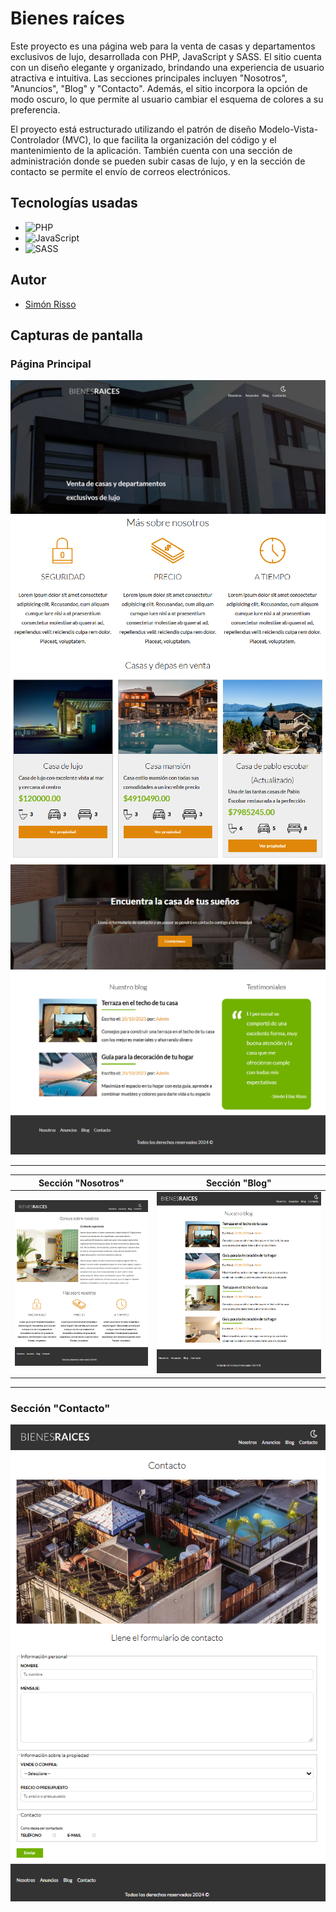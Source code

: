 # Bienes raíces
Este proyecto es una página web para la venta de casas y departamentos exclusivos de lujo, desarrollada con PHP, JavaScript y SASS. El sitio cuenta con un diseño elegante y organizado, brindando una experiencia de usuario atractiva e intuitiva. Las secciones principales incluyen "Nosotros", "Anuncios", "Blog" y "Contacto". Además, el sitio incorpora la opción de modo oscuro, lo que permite al usuario cambiar el esquema de colores a su preferencia.

El proyecto está estructurado utilizando el patrón de diseño Modelo-Vista-Controlador (MVC), lo que facilita la organización del código y el mantenimiento de la aplicación. También cuenta con una sección de administración donde se pueden subir casas de lujo, y en la sección de contacto se permite el envío de correos electrónicos.

## Tecnologías usadas

- ![PHP](https://img.shields.io/badge/PHP-777BB4?style=for-the-badge)
- ![JavaScript](https://img.shields.io/badge/JavaScript-F7DF1E?style=for-the-badge)
- ![SASS](https://img.shields.io/badge/SASS-CC6699?style=for-the-badge)


## Autor

- [Simón Risso](https://www.linkedin.com/in/simonrisso/)  


## Capturas de pantalla

### Página Principal
![Página principal](assets/screenshots/pagprincipal.png)
![Página principal](assets/screenshots/pagprincipal1.png)
![Página principal](assets/screenshots/pagprincipal2.png)

---

| Sección "Nosotros"                   | Sección "Blog"                   |
| -----------------------------------|----------------------------------- |
| ![Vista de detalles](assets/screenshots/nosotros.png)|![Vista de detalles](assets/screenshots/blog.png)|

---

### Sección "Contacto"
![Vista de detalles](assets/screenshots/contacto.png) 